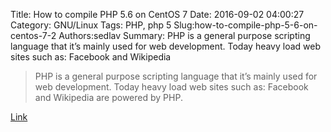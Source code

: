 Title: How to compile PHP 5.6 on CentOS 7
Date: 2016-09-02 04:00:27
Category: GNU/Linux
Tags: PHP, php 5
Slug:how-to-compile-php-5-6-on-centos-7-2
Authors:sedlav
Summary: PHP is a general purpose scripting language that it’s mainly used for web development. Today heavy load web sites such as: Facebook and Wikipedia 

> PHP is a general purpose scripting language that it’s mainly used for web development. Today heavy load web sites such as: Facebook and Wikipedia are powered by PHP.

[Link](http://www.librebyte.net/en/php/how-to-compile-php-5-6-on-centos-7/)
